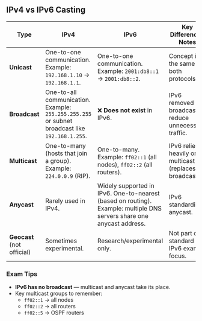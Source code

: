 ## IPv4 vs IPv6 Casting

| **Type** | **IPv4** | **IPv6** | **Key Difference / Notes** |
|----------|----------|----------|-----------------------------|
| **Unicast** | One-to-one communication. Example: `192.168.1.10` → `192.168.1.1`. | One-to-one communication. Example: `2001:db8::1` → `2001:db8::2`. | Concept is the same in both protocols. |
| **Broadcast** | One-to-all communication. Example: `255.255.255.255` or subnet broadcast like `192.168.1.255`. | ❌ **Does not exist** in IPv6. | IPv6 removed broadcast to reduce unnecessary traffic. |
| **Multicast** | One-to-many (hosts that join a group). Example: `224.0.0.9` (RIP). | One-to-many. Example: `ff02::1` (all nodes), `ff02::2` (all routers). | IPv6 relies heavily on multicast (replaces broadcast). |
| **Anycast** | Rarely used in IPv4. | Widely supported in IPv6. One-to-nearest (based on routing). Example: multiple DNS servers share one anycast address. | IPv6 standardized anycast. |
| **Geocast** (not official) | Sometimes experimental. | Research/experimental only. | Not part of standard IPv6 exam focus. |

### Exam Tips
- **IPv6 has no broadcast** — multicast and anycast take its place.  
- Key multicast groups to remember:  
  - `ff02::1` → all nodes  
  - `ff02::2` → all routers  
  - `ff02::5` → OSPF routers  
